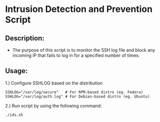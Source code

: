 Intrusion Detection and Prevention Script
===============================================================================

Description:
-------------------------------------------------------------------------------
- The purpose of this script is to monitor the SSH log file and block
  any incoming IP that fails to log in for a specified number of times.

Usage:
-------------------------------------------------------------------------------
1.) Configure SSHLOG based on the distribution
```
SSHLOG="/var/log/secure"   # For RPM-based distro (eg. Fedora)
SSHLOG="/var/log/auth.log" # For Debian-based distro (eg. Ubuntu)
```
2.) Run script by using the following command:
```
./ids.sh
```